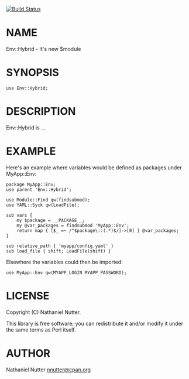 [![Build Status](https://travis-ci.org/nnutter/Env-Hybrid.png?branch=master)](https://travis-ci.org/nnutter/Env-Hybrid)
# NAME

Env::Hybrid - It's new $module

# SYNOPSIS

    use Env::Hybrid;

# DESCRIPTION

Env::Hybrid is ...

# EXAMPLE

Here's an example where variables would be defined as packages under MyApp::Env:

    package MyApp::Env;
    use parent 'Env::Hybrid';

    use Module::Find qw(findsubmod);
    use YAML::Syck qw(LoadFile);

    sub vars {
        my $package = __PACKAGE__;
        my @var_packages = findsubmod 'MyApp::Env';
        return map { [$_ =~ /^$package\::(.*)$/]->[0] } @var_packages;
    }

    sub relative_path { 'myapp/config.yaml' }
    sub load_file { shift; LoadFile(shift) }

Elsewhere the variables could then be imported:

    use MyApp::Env qw(MYAPP_LOGIN MYAPP_PASSWORD);

# LICENSE

Copyright (C) Nathaniel Nutter.

This library is free software; you can redistribute it and/or modify
it under the same terms as Perl itself.

# AUTHOR

Nathaniel Nutter <nnutter@cpan.org>
